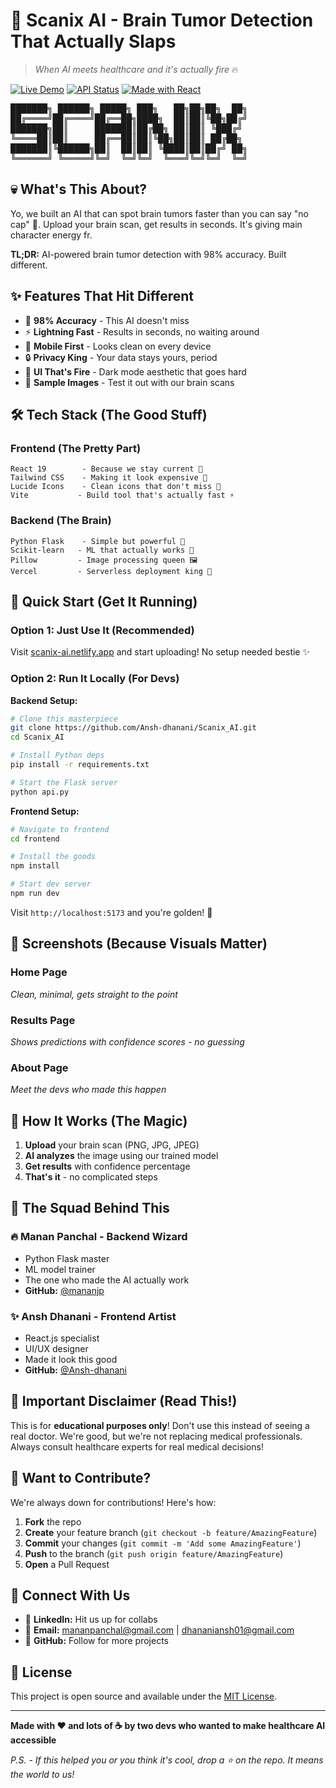 # 🧠 Scanix AI - Brain Tumor Detection That Actually Slaps

> *When AI meets healthcare and it's actually fire* 🔥

[![Live Demo](https://img.shields.io/badge/🚀_Live_Demo-Netlify-00C7B7?style=for-the-badge)](https://scanix-ai.netlify.app)
[![API Status](https://img.shields.io/badge/🔥_API-Vercel-000000?style=for-the-badge)](https://scanix-ai.vercel.app/api/health)
[![Made with React](https://img.shields.io/badge/⚛️_Made_with-React_19-61DAFB?style=for-the-badge)](https://reactjs.org/)
<pre>
███████╗ ██████╗ █████╗ ███╗   ██╗██╗██╗  ██╗
██╔════╝██╔════╝██╔══██╗████╗  ██║██║╚██╗██╔╝
███████╗██║     ███████║██╔██╗ ██║██║ ╚███╔╝ 
╚════██║██║     ██╔══██║██║╚██╗██║██║ ██╔██╗
███████║╚██████╗██║  ██║██║ ╚████║██║██╔╝ ██╗
╚══════╝ ╚═════╝╚═╝  ╚═╝╚═╝  ╚═══╝╚═╝╚═╝  ╚═╝
</pre>
## 💀 What's This About?

Yo, we built an AI that can spot brain tumors faster than you can say "no cap" 💯. Upload your brain scan, get results in seconds. It's giving main character energy fr.

**TL;DR:** AI-powered brain tumor detection with 98% accuracy. Built different. 

## ✨ Features That Hit Different

- 🎯 **98% Accuracy** - This AI doesn't miss
- ⚡ **Lightning Fast** - Results in seconds, no waiting around
- 📱 **Mobile First** - Looks clean on every device
- 🔒 **Privacy King** - Your data stays yours, period
- 🎨 **UI That's Fire** - Dark mode aesthetic that goes hard
- 🧪 **Sample Images** - Test it out with our brain scans

## 🛠️ Tech Stack (The Good Stuff)

### Frontend (The Pretty Part)
```
React 19        - Because we stay current 💅
Tailwind CSS    - Making it look expensive 💎
Lucide Icons    - Clean icons that don't miss 🎯
Vite           - Build tool that's actually fast ⚡
```

### Backend (The Brain)
```
Python Flask    - Simple but powerful 🐍
Scikit-learn   - ML that actually works 🤖
Pillow         - Image processing queen 🖼️
Vercel         - Serverless deployment king 👑
```

## 🚀 Quick Start (Get It Running)

### Option 1: Just Use It (Recommended)
Visit [scanix-ai.netlify.app](https://scanix-ai.netlify.app) and start uploading! No setup needed bestie ✨

### Option 2: Run It Locally (For Devs)

**Backend Setup:**
```bash
# Clone this masterpiece
git clone https://github.com/Ansh-dhanani/Scanix_AI.git
cd Scanix_AI

# Install Python deps
pip install -r requirements.txt

# Start the Flask server
python api.py
```

**Frontend Setup:**
```bash
# Navigate to frontend
cd frontend

# Install the goods
npm install

# Start dev server
npm run dev
```

Visit `http://localhost:5173` and you're golden! 🌟

## 📸 Screenshots (Because Visuals Matter)

### Home Page
*Clean, minimal, gets straight to the point*

### Results Page  
*Shows predictions with confidence scores - no guessing*

### About Page
*Meet the devs who made this happen*

## 🎯 How It Works (The Magic)

1. **Upload** your brain scan (PNG, JPG, JPEG)
2. **AI analyzes** the image using our trained model
3. **Get results** with confidence percentage
4. **That's it** - no complicated steps

## 👥 The Squad Behind This

### 🔥 Manan Panchal - Backend Wizard
- Python Flask master
- ML model trainer
- The one who made the AI actually work
- **GitHub:** [@mananjp](https://github.com/mananjp)

### ✨ Ansh Dhanani - Frontend Artist  
- React.js specialist
- UI/UX designer
- Made it look this good
- **GitHub:** [@Ansh-dhanani](https://github.com/Ansh-dhanani)

## 🚨 Important Disclaimer (Read This!)

This is for **educational purposes only**! Don't use this instead of seeing a real doctor. We're good, but we're not replacing medical professionals. Always consult healthcare experts for real medical decisions! 

## 🤝 Want to Contribute?

We're always down for contributions! Here's how:

1. **Fork** the repo
2. **Create** your feature branch (`git checkout -b feature/AmazingFeature`)
3. **Commit** your changes (`git commit -m 'Add some AmazingFeature'`)
4. **Push** to the branch (`git push origin feature/AmazingFeature`)
5. **Open** a Pull Request

## 📱 Connect With Us

- 💼 **LinkedIn:** Hit us up for collabs
- 📧 **Email:** mananpanchal@gmail.com | dhananiansh01@gmail.com
- 🐙 **GitHub:** Follow for more projects

## 📄 License

This project is open source and available under the [MIT License](LICENSE).

---

**Made with ❤️ and lots of ☕ by two devs who wanted to make healthcare AI accessible**

*P.S. - If this helped you or you think it's cool, drop a ⭐ on the repo. It means the world to us!*
